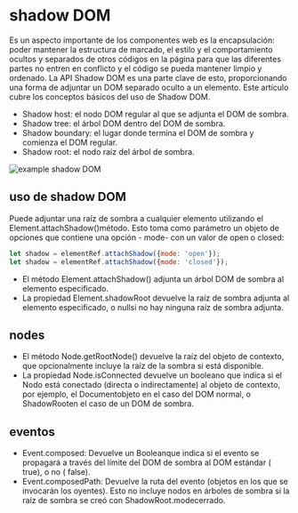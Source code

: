 # shadow DOM

Es un aspecto importante de los componentes web es la encapsulación: poder mantener la estructura de marcado, el estilo y el comportamiento ocultos y separados de otros códigos en la página para que las diferentes partes no entren en conflicto y el código se pueda mantener limpio y ordenado. La API Shadow DOM es una parte clave de esto, proporcionando una forma de adjuntar un DOM separado oculto a un elemento. Este artículo cubre los conceptos básicos del uso de Shadow DOM.

- Shadow host: el nodo DOM regular al que se adjunta el DOM de sombra.
- Shadow tree: el árbol DOM dentro del DOM de sombra.
- Shadow boundary: el lugar donde termina el DOM de sombra y comienza el DOM regular.
- Shadow root: el nodo raíz del árbol de sombra.

![example shadow DOM](/img/web/shadowdom.svg)

## uso de shadow DOM

Puede adjuntar una raíz de sombra a cualquier elemento utilizando el Element.attachShadow()método. Esto toma como parámetro un objeto de opciones que contiene una opción - mode- con un valor de open o closed:

``` js
let shadow = elementRef.attachShadow({mode: 'open'});
let shadow = elementRef.attachShadow({mode: 'closed'});
```

- El método Element.attachShadow() adjunta un árbol DOM de sombra al elemento especificado.
- La propiedad Element.shadowRoot devuelve la raíz de sombra adjunta al elemento especificado, o nullsi no hay ninguna raíz de sombra adjunta.

## nodes

- El método Node.getRootNode() devuelve la raíz del objeto de contexto, que opcionalmente incluye la raíz de la sombra si está disponible.
- La propiedad Node.isConnected devuelve un booleano que indica si el Nodo está conectado (directa o indirectamente) al objeto de contexto, por ejemplo, el Documentobjeto en el caso del DOM normal, o ShadowRooten el caso de un DOM de sombra.

## eventos

- Event.composed: Devuelve un  Booleanque indica si el evento se propagará a través del límite del DOM de sombra al DOM estándar ( true), o no ( false).
- Event.composedPath: Devuelve la ruta del evento (objetos en los que se invocarán los oyentes). Esto no incluye nodos en árboles de sombra si la raíz de sombra se creó con ShadowRoot.modecerrado.